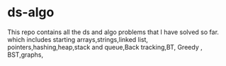# ds-algo
This repo contains all the ds and algo problems that I have solved so far. which includes starting arrays,strings,linked list, pointers,hashing,heap,stack and queue,Back tracking,BT, Greedy , BST,graphs,
